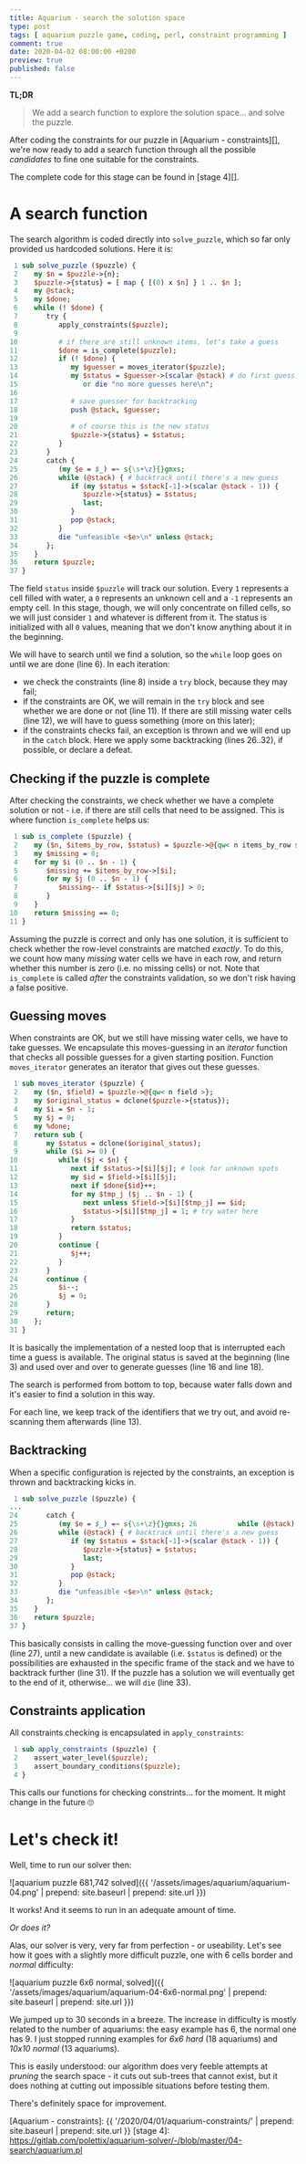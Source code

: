 ```yaml
---
title: Aquarium - search the solution space
type: post
tags: [ aquarium puzzle game, coding, perl, constraint programming ]
comment: true
date: 2020-04-02 08:00:00 +0200
preview: true
published: false
---
```


**TL;DR**

> We add a search function to explore the solution space... and solve the
> puzzle.

After coding the constraints for our puzzle in [Aquarium - constraints][],
we're now ready to add a search function through all the possible
*candidates* to fine one suitable for the constraints.

The complete code for this stage can be found in [stage 4][].

# A search function

The search algorithm is coded directly into `solve_puzzle`, which so far
only provided us hardcoded solutions. Here it is:

```perl
 1 sub solve_puzzle ($puzzle) {
 2    my $n = $puzzle->{n};
 3    $puzzle->{status} = [ map { [(0) x $n] } 1 .. $n ];
 4    my @stack;
 5    my $done;
 6    while (! $done) {
 7       try {
 8          apply_constraints($puzzle);
 9 
10          # if there are still unknown items, let's take a guess
11          $done = is_complete($puzzle);
12          if (! $done) {
13             my $guesser = moves_iterator($puzzle);
14             my $status = $guesser->(scalar @stack) # do first guess!
15                or die "no more guesses here\n";
16 
17             # save guesser for backtracking
18             push @stack, $guesser;
19 
20             # of course this is the new status
21             $puzzle->{status} = $status;
22          }
23       }
24       catch {
25          (my $e = $_) =~ s{\s+\z}{}gmxs;
26          while (@stack) { # backtrack until there's a new guess
27             if (my $status = $stack[-1]->(scalar @stack - 1)) {
28                $puzzle->{status} = $status;
29                last;
30             }
31             pop @stack;
32          }
33          die "unfeasible <$e>\n" unless @stack;
34       };
35    }
36    return $puzzle;
37 }
```

The field `status` inside `$puzzle` will track our solution. Every `1`
represents a cell filled with water, a `0` represents an unknown cell and a
`-1` represents an empty cell. In this stage, though, we will only
concentrate on filled cells, so we will just consider `1` and whatever is
different from it. The status is initialized with all `0` values, meaning
that we don't know anything about it in the beginning.

We will have to search until we find a solution, so the `while` loop goes on
until we are done (line 6). In each iteration:

- we check the constraints (line 8) inside a `try` block, because they may
  fail;
- if the constraints are OK, we will remain in the `try` block and see
  whether we are done or not (line 11). If there are still missing water
  cells (line 12), we will have to guess something (more on this later);
- if the constraints checks fail, an exception is thrown and we will end up
  in the `catch` block. Here we apply some backtracking (lines 26..32), if
  possible, or declare a defeat.


## Checking if the puzzle is complete

After checking the constraints, we check whether we have a complete solution
or not - i.e. if there are still cells that need to be assigned. This is
where function `is_complete` helps us:

```perl
 1 sub is_complete ($puzzle) {
 2    my ($n, $items_by_row, $status) = $puzzle->@{qw< n items_by_row status >};
 3    my $missing = 0;
 4    for my $i (0 .. $n - 1) {
 5       $missing += $items_by_row->[$i];
 6       for my $j (0 .. $n - 1) {
 7          $missing-- if $status->[$i][$j] > 0;
 8       }
 9    }
10    return $missing == 0;
11 }
```

Assuming the puzzle is correct and only has one solution, it is sufficient
to check whether the row-level constraints are matched *exactly*. To do
this, we count how many *missing* water cells we have in each row, and
return whether this number is zero (i.e. no missing cells) or not. Note that
`is_complete` is called *after* the constraints validation, so we don't risk
having a false positive.

## Guessing moves

When constraints are OK, but we still have missing water cells, we have to
take guesses. We encapsulate this moves-guessing in an *iterator* function
that checks all possible guesses for a given starting position. Function
`moves_iterator` generates an iterator that gives out these guesses.

```perl
 1 sub moves_iterator ($puzzle) {
 2    my ($n, $field) = $puzzle->@{qw< n field >};
 3    my $original_status = dclone($puzzle->{status});
 4    my $i = $n - 1;
 5    my $j = 0;
 6    my %done;
 7    return sub {
 8       my $status = dclone($original_status);
 9       while ($i >= 0) {
10          while ($j < $n) {
11             next if $status->[$i][$j]; # look for unknown spots
12             my $id = $field->[$i][$j];
13             next if $done{$id}++;
14             for my $tmp_j ($j .. $n - 1) {
15                next unless $field->[$i][$tmp_j] == $id;
16                $status->[$i][$tmp_j] = 1; # try water here
17             }
18             return $status;
19          }
20          continue {
21             $j++;
22          }
23       }
24       continue {
25          $i--;
26          $j = 0;
28       }
29       return;
30    };
31 }
```

It is basically the implementation of a nested loop that is interrupted each
time a guess is available. The original status is saved at the beginning
(line 3) and used over and over to generate guesses (line 16 and line 18).

The search is performed from bottom to top, because water falls down and
it's easier to find a solution in this way.

For each line, we keep track of the identifiers that we try out, and avoid
re-scanning them afterwards (line 13).

## Backtracking

When a specific configuration is rejected by the constraints, an exception
is thrown and backtracking kicks in.

```perl
 1 sub solve_puzzle ($puzzle) {
...
24       catch {
25          (my $e = $_) =~ s{\s+\z}{}gmxs; 26          while (@stack) { #
26          while (@stack) { # backtrack until there's a new guess
27             if (my $status = $stack[-1]->(scalar @stack - 1)) {
28                $puzzle->{status} = $status;
29                last;
30             }
31             pop @stack;
32          }
33          die "unfeasible <$e>\n" unless @stack;
34       };
35    }
36    return $puzzle;
37 }
```

This basically consists in calling the move-guessing function over and over
(line 27), until a new candidate is available (i.e. `$status` is defined) or
the possibilities are exhausted in the specific frame of the stack and we
have to backtrack further (line 31). If the puzzle has a solution we will
eventually get to the end of it, otherwise... we will `die` (line 33).

## Constraints application

All constraints checking is encapsulated in `apply_constraints`:

```perl
 1 sub apply_constraints ($puzzle) {
 2    assert_water_level($puzzle);
 3    assert_boundary_conditions($puzzle);
 4 }
```

This calls our functions for checking constrints... for the moment. It might
change in the future 🙄


# Let's check it!

Well, time to run our solver then:

![aquarium puzzle 681,742 solved]({{ '/assets/images/aquarium/aquarium-04.png' | prepend: site.baseurl | prepend: site.url }})

It works! And it seems to run in an adequate amount of time.

*Or does it?*

Alas, our solver is very, very far from perfection - or useability. Let's
see how it goes with a slightly more difficult puzzle, one with 6 cells
border and *normal* difficulty:

![aquarium puzzle 6x6 normal, solved]({{ '/assets/images/aquarium/aquarium-04-6x6-normal.png' | prepend: site.baseurl | prepend: site.url }})

We jumped up to 30 seconds in a breeze. The increase in difficulty is mostly
related to the number of aquariums: the easy example has 6, the normal one
has 9. I just stopped running examples for *6x6 hard* (18 aquariums) and
*10x10 normal* (13 aquariums).

This is easily understood: our algorithm does very feeble attempts at
*pruning* the search space - it cuts out sub-trees that cannot exist, but it
does nothing at cutting out impossible situations before testing them.

There's definitely space for improvement.

[Aquarium - constraints]: {{ '/2020/04/01/aquarium-constraints/' | prepend: site.baseurl | prepend: site.url }}
[stage 4]: https://gitlab.com/polettix/aquarium-solver/-/blob/master/04-search/aquarium.pl
